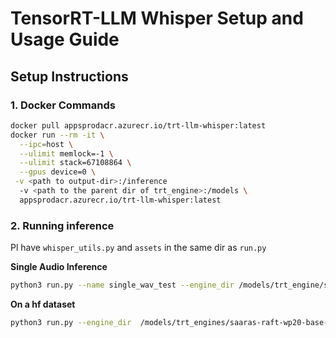 
# TensorRT-LLM Whisper Setup and Usage Guide


## Setup Instructions



### 1. Docker Commands
```bash
docker pull appsprodacr.azurecr.io/trt-llm-whisper:latest
docker run --rm -it \
  --ipc=host \
  --ulimit memlock=-1 \
  --ulimit stack=67108864 \
  --gpus device=0 \
 -v <path to output-dir>:/inference
  -v <path to the parent dir of trt_engine>:/models \
  appsprodacr.azurecr.io/trt-llm-whisper:latest
```

### 2. Running inference
Pl have ```whisper_utils.py``` and ```assets``` in the same dir as ```run.py```


**Single Audio Inference**
```bash
python3 run.py --name single_wav_test --engine_dir /models/trt_engine/saaras-raft-wp20-base-v2v-v2-chunk_5-main-bs72/1-gpu --input_file <path-to-audio>.wav --results_dir <path>
```
**On a hf dataset**
```bash
python3 run.py --engine_dir  /models/trt_engines/saaras-raft-wp20-base-v2v-v2-chunk_5-main-bs72/1-gpu  --dataset hf-internal-testing/librispeech_asr_dummy --enable_warmup --name librispeech_dummy_large_v3 --results_dir <path>
```
